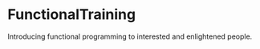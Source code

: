 FunctionalTraining
==================

Introducing functional programming to interested and enlightened people.
